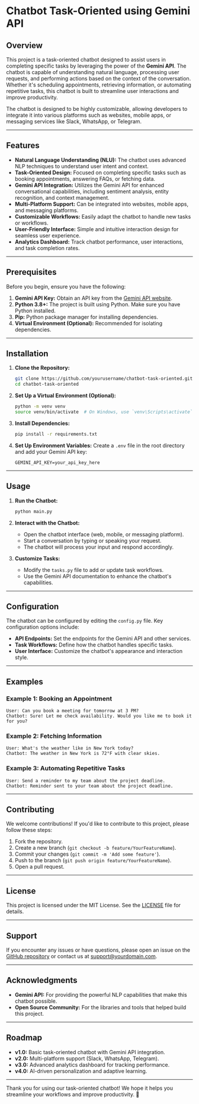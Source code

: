 # Chatbot Task-Oriented using Gemini API

## Overview

This project is a task-oriented chatbot designed to assist users in completing specific tasks by leveraging the power of the **Gemini API**. The chatbot is capable of understanding natural language, processing user requests, and performing actions based on the context of the conversation. Whether it's scheduling appointments, retrieving information, or automating repetitive tasks, this chatbot is built to streamline user interactions and improve productivity.

The chatbot is designed to be highly customizable, allowing developers to integrate it into various platforms such as websites, mobile apps, or messaging services like Slack, WhatsApp, or Telegram.

---

## Features

- **Natural Language Understanding (NLU):** The chatbot uses advanced NLP techniques to understand user intent and context.
- **Task-Oriented Design:** Focused on completing specific tasks such as booking appointments, answering FAQs, or fetching data.
- **Gemini API Integration:** Utilizes the Gemini API for enhanced conversational capabilities, including sentiment analysis, entity recognition, and context management.
- **Multi-Platform Support:** Can be integrated into websites, mobile apps, and messaging platforms.
- **Customizable Workflows:** Easily adapt the chatbot to handle new tasks or workflows.
- **User-Friendly Interface:** Simple and intuitive interaction design for seamless user experience.
- **Analytics Dashboard:** Track chatbot performance, user interactions, and task completion rates.

---

## Prerequisites

Before you begin, ensure you have the following:

1. **Gemini API Key:** Obtain an API key from the [Gemini API website](https://www.gemini-api.com).
2. **Python 3.8+:** The project is built using Python. Make sure you have Python installed.
3. **Pip:** Python package manager for installing dependencies.
4. **Virtual Environment (Optional):** Recommended for isolating dependencies.

---

## Installation

1. **Clone the Repository:**
   ```bash
   git clone https://github.com/yourusername/chatbot-task-oriented.git
   cd chatbot-task-oriented
   ```

2. **Set Up a Virtual Environment (Optional):**
   ```bash
   python -m venv venv
   source venv/bin/activate  # On Windows, use `venv\Scripts\activate`
   ```

3. **Install Dependencies:**
   ```bash
   pip install -r requirements.txt
   ```

4. **Set Up Environment Variables:**
   Create a `.env` file in the root directory and add your Gemini API key:
   ```
   GEMINI_API_KEY=your_api_key_here
   ```

---

## Usage

1. **Run the Chatbot:**
   ```bash
   python main.py
   ```

2. **Interact with the Chatbot:**
   - Open the chatbot interface (web, mobile, or messaging platform).
   - Start a conversation by typing or speaking your request.
   - The chatbot will process your input and respond accordingly.

3. **Customize Tasks:**
   - Modify the `tasks.py` file to add or update task workflows.
   - Use the Gemini API documentation to enhance the chatbot's capabilities.

---

## Configuration

The chatbot can be configured by editing the `config.py` file. Key configuration options include:

- **API Endpoints:** Set the endpoints for the Gemini API and other services.
- **Task Workflows:** Define how the chatbot handles specific tasks.
- **User Interface:** Customize the chatbot's appearance and interaction style.

---

## Examples

### Example 1: Booking an Appointment
```
User: Can you book a meeting for tomorrow at 3 PM?
Chatbot: Sure! Let me check availability. Would you like me to book it for you?
```

### Example 2: Fetching Information
```
User: What's the weather like in New York today?
Chatbot: The weather in New York is 72°F with clear skies.
```

### Example 3: Automating Repetitive Tasks
```
User: Send a reminder to my team about the project deadline.
Chatbot: Reminder sent to your team about the project deadline.
```

---

## Contributing

We welcome contributions! If you'd like to contribute to this project, please follow these steps:

1. Fork the repository.
2. Create a new branch (`git checkout -b feature/YourFeatureName`).
3. Commit your changes (`git commit -m 'Add some feature'`).
4. Push to the branch (`git push origin feature/YourFeatureName`).
5. Open a pull request.

---

## License

This project is licensed under the MIT License. See the [LICENSE](LICENSE) file for details.

---

## Support

If you encounter any issues or have questions, please open an issue on the [GitHub repository](https://github.com/yourusername/chatbot-task-oriented/issues) or contact us at support@yourdomain.com.

---

## Acknowledgments

- **Gemini API:** For providing the powerful NLP capabilities that make this chatbot possible.
- **Open Source Community:** For the libraries and tools that helped build this project.

---

## Roadmap

- **v1.0:** Basic task-oriented chatbot with Gemini API integration.
- **v2.0:** Multi-platform support (Slack, WhatsApp, Telegram).
- **v3.0:** Advanced analytics dashboard for tracking performance.
- **v4.0:** AI-driven personalization and adaptive learning.

---

Thank you for using our task-oriented chatbot! We hope it helps you streamline your workflows and improve productivity. 🚀

